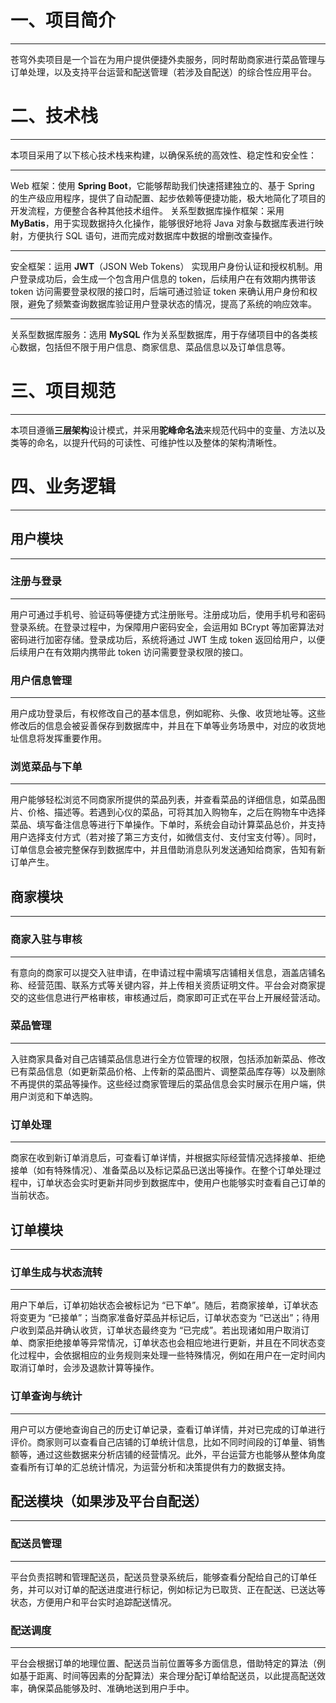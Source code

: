 # 一、项目简介
***
苍穹外卖项目是一个旨在为用户提供便捷外卖服务，同时帮助商家进行菜品管理与订单处理，以及支持平台运营和配送管理（若涉及自配送）的综合性应用平台。
# 二、技术栈
***
本项目采用了以下核心技术栈来构建，以确保系统的高效性、稳定性和安全性：
***
Web 框架：使用 **Spring Boot**，它能够帮助我们快速搭建独立的、基于 Spring 的生产级应用程序，提供了自动配置、起步依赖等便捷功能，极大地简化了项目的开发流程，方便整合各种其他技术组件。
关系型数据库操作框架：采用 **MyBatis**，用于实现数据持久化操作，能够很好地将 Java 对象与数据库表进行映射，方便执行 SQL 语句，进而完成对数据库中数据的增删改查操作。
***
安全框架：运用 **JWT**（JSON Web Tokens） 实现用户身份认证和授权机制。用户登录成功后，会生成一个包含用户信息的 token，后续用户在有效期内携带该 token 访问需要登录权限的接口时，后端可通过验证 token 来确认用户身份和权限，避免了频繁查询数据库验证用户登录状态的情况，提高了系统的响应效率。
***
关系型数据库服务：选用 **MySQL** 作为关系型数据库，用于存储项目中的各类核心数据，包括但不限于用户信息、商家信息、菜品信息以及订单信息等。
# 三、项目规范
***
本项目遵循**三层架构**设计模式，并采用**驼峰命名法**来规范代码中的变量、方法以及类等的命名，以提升代码的可读性、可维护性以及整体的架构清晰性。
# 四、业务逻辑
***
## 用户模块
***
### 注册与登录
***
用户可通过手机号、验证码等便捷方式注册账号。注册成功后，使用手机号和密码登录系统。在登录过程中，为保障用户密码安全，会运用如 BCrypt 等加密算法对密码进行加密存储。登录成功后，系统将通过 JWT 生成 token 返回给用户，以便后续用户在有效期内携带此 token 访问需要登录权限的接口。
### 用户信息管理
***
用户成功登录后，有权修改自己的基本信息，例如昵称、头像、收货地址等。这些修改后的信息会被妥善保存到数据库中，并且在下单等业务场景中，对应的收货地址信息将发挥重要作用。
### 浏览菜品与下单
***
用户能够轻松浏览不同商家所提供的菜品列表，并查看菜品的详细信息，如菜品图片、价格、描述等。若遇到心仪的菜品，可将其加入购物车，之后在购物车中选择菜品、填写备注信息等进行下单操作。下单时，系统会自动计算菜品总价，并支持用户选择支付方式（若对接了第三方支付，如微信支付、支付宝支付等）。同时，订单信息会被完整保存到数据库中，并且借助消息队列发送通知给商家，告知有新订单产生。
## 商家模块
***
### 商家入驻与审核
***
有意向的商家可以提交入驻申请，在申请过程中需填写店铺相关信息，涵盖店铺名称、经营范围、联系方式等关键内容，并上传相关资质证明文件。平台会对商家提交的这些信息进行严格审核，审核通过后，商家即可正式在平台上开展经营活动。
### 菜品管理
***
入驻商家具备对自己店铺菜品信息进行全方位管理的权限，包括添加新菜品、修改已有菜品信息（如更新菜品价格、上传新的菜品图片、调整菜品库存等）以及删除不再提供的菜品等操作。这些经过商家管理后的菜品信息会实时展示在用户端，供用户浏览和下单选购。
### 订单处理
***
商家在收到新订单消息后，可查看订单详情，并根据实际经营情况选择接单、拒绝接单（如有特殊情况）、准备菜品以及标记菜品已送出等操作。在整个订单处理过程中，订单状态会实时更新并同步到数据库中，使用户也能够实时查看自己订单的当前状态。
## 订单模块
***
### 订单生成与状态流转
***
用户下单后，订单初始状态会被标记为 “已下单”。随后，若商家接单，订单状态将变更为 “已接单”；当商家准备好菜品并标记后，订单状态变为 “已送出”；待用户收到菜品并确认收货，订单状态最终变为 “已完成”。若出现诸如用户取消订单、商家拒绝接单等异常情况，订单状态也会相应地进行更新，并且在不同状态变化过程中，会依据相应的业务规则来处理一些特殊情况，例如在用户在一定时间内取消订单时，会涉及退款计算等操作。
### 订单查询与统计
***
用户可以方便地查询自己的历史订单记录，查看订单详情，并对已完成的订单进行评价。商家则可以查看自己店铺的订单统计信息，比如不同时间段的订单量、销售额等，通过这些数据来分析店铺的经营情况。此外，平台运营方也能够从整体角度查看所有订单的汇总统计情况，为运营分析和决策提供有力的数据支持。
## 配送模块（如果涉及平台自配送）
***
### 配送员管理
***
平台负责招聘和管理配送员，配送员登录系统后，能够查看分配给自己的订单任务，并可以对订单的配送进度进行标记，例如标记为已取货、正在配送、已送达等状态，方便用户和平台实时追踪配送情况。
### 配送调度
***
平台会根据订单的地理位置、配送员当前位置等多方面信息，借助特定的算法（例如基于距离、时间等因素的分配算法）来合理分配订单给配送员，以此提高配送效率，确保菜品能够及时、准确地送到用户手中。
